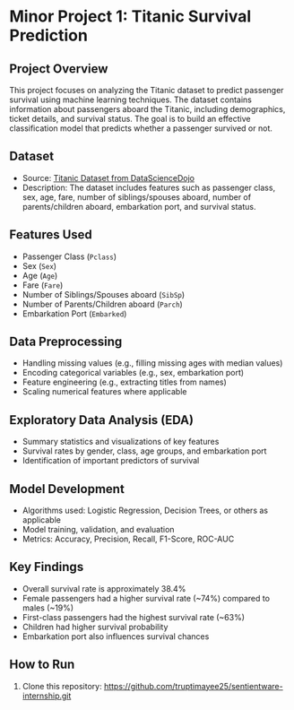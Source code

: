 # Minor Project 1: Titanic Survival Prediction

## Project Overview
This project focuses on analyzing the Titanic dataset to predict passenger survival using machine learning techniques. The dataset contains information about passengers aboard the Titanic, including demographics, ticket details, and survival status. The goal is to build an effective classification model that predicts whether a passenger survived or not.

## Dataset
- Source: [Titanic Dataset from DataScienceDojo](https://raw.githubusercontent.com/datasciencedojo/datasets/master/titanic.csv)
- Description: The dataset includes features such as passenger class, sex, age, fare, number of siblings/spouses aboard, number of parents/children aboard, embarkation port, and survival status.

## Features Used
- Passenger Class (`Pclass`)
- Sex (`Sex`)
- Age (`Age`)
- Fare (`Fare`)
- Number of Siblings/Spouses aboard (`SibSp`)
- Number of Parents/Children aboard (`Parch`)
- Embarkation Port (`Embarked`)

## Data Preprocessing
- Handling missing values (e.g., filling missing ages with median values)
- Encoding categorical variables (e.g., sex, embarkation port)
- Feature engineering (e.g., extracting titles from names)
- Scaling numerical features where applicable

## Exploratory Data Analysis (EDA)
- Summary statistics and visualizations of key features
- Survival rates by gender, class, age groups, and embarkation port
- Identification of important predictors of survival

## Model Development
- Algorithms used: Logistic Regression, Decision Trees, or others as applicable
- Model training, validation, and evaluation
- Metrics: Accuracy, Precision, Recall, F1-Score, ROC-AUC

## Key Findings
- Overall survival rate is approximately 38.4%
- Female passengers had a higher survival rate (~74%) compared to males (~19%)
- First-class passengers had the highest survival rate (~63%)
- Children had higher survival probability
- Embarkation port also influences survival chances

## How to Run
1. Clone this repository:
   https://github.com/truptimayee25/sentientware-internship.git
